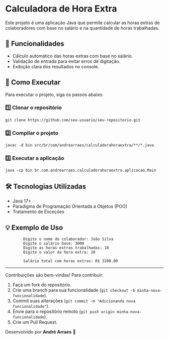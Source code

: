  

Calculadora de Hora Extra
=========================

Este projeto é uma aplicação Java que permite calcular as horas extras de colaboradores com base no salário e na quantidade de horas trabalhadas.

📌 Funcionalidades
------------------

*   Cálculo automático das horas extras com base no salário.
*   Validação de entrada para evitar erros de digitação.
*   Exibição clara dos resultados no console.

🚀 Como Executar
----------------

Para executar o projeto, siga os passos abaixo:

### 1️⃣ Clonar o repositório

    git clone https://github.com/seu-usuario/seu-repositorio.git

### 2️⃣ Compilar o projeto

    javac -d bin src/br/com/andrearraes/calculadorahoraextra/**/*.java

### 3️⃣ Executar a aplicação

    java -cp bin br.com.andrearraes.calculadorahoraextra.aplicacao.Main

🛠 Tecnologias Utilizadas
-------------------------

*   Java 17+
*   Paradigma de Programação Orientada a Objetos (POO)
*   Tratamento de Exceções

💡 Exemplo de Uso
-----------------

    
            Digite o nome do colaborador: João Silva
            Digite o salário base: 3000
            Digite as horas extras trabalhadas: 10
            Digite o valor da hora extra: 20
    
            Salário total com horas extras: R$ 3200.00
            
---------------

Contribuições são bem-vindas! Para contribuir:

1.  Faça um fork do repositório.
2.  Crie uma branch para sua funcionalidade (`git checkout -b minha-nova-funcionalidade`).
3.  Commit suas alterações (`git commit -m "Adicionando nova funcionalidade"`).
4.  Envie para o repositório remoto (`git push origin minha-nova-funcionalidade`).
5.  Crie um Pull Request.

Desenvolvido por **André Arraes** 🚀
